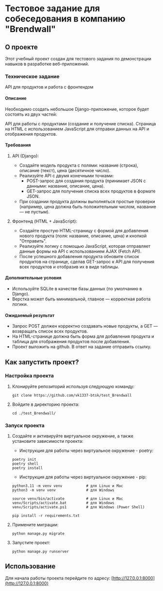 # Тестовое задание для собеседования в компанию "Brendwall"

## О проекте

Этот учебный проект создан для тестового задания по демонстрации навыков в разработке веб-приложений.

### Техническое задание

API для продуктов и работа с фронтендом

#### Описание

Необходимо создать небольшое Django-приложение, которое будет состоять из двух частей:

API для работы с продуктами (создание и получение списка).
Страница на HTML с использованием JavaScript для отправки данных на API и отображения продуктов.

#### Требования

1. API (Django):

   - Создайте модель продукта с полями: название (строка), описание (текст), цена (десятичное число).
   - Реализуйте API с двумя конечными точками:
     - POST-запрос для создания продукта (принимает JSON с данными: название, описание, цена).
     - GET-запрос для получения списка всех продуктов в формате JSON.
   - При создании продукта должны выполняться простые проверки (например, цена должна быть положительным числом, название — не пустым).

2. Фронтенд (HTML + JavaScript):

    - Создайте простую HTML-страницу с формой для добавления нового продукта (поля: название, описание, цена) и кнопкой "Отправить".
    - Реализуйте логику с помощью JavaScript, которая отправляет данные формы на API с использованием AJAX (Fetch API).
    - После успешного добавления продукта обновите список продуктов на странице, сделав GET-запрос к API для получения всех продуктов и отобразив их в виде таблицы.

#### Дополнительные условия

- Используйте SQLite в качестве базы данных (по умолчанию в Django).
- Верстка может быть минимальной, главное — корректная работа логики.

#### Ожидаемый результат

- Запрос POST должен корректно создавать новые продукты, а GET — возвращать список всех продуктов.
- На HTML-странице должна быть форма для добавления продукта и таблица для отображения продуктов после добавления.
- Проект выложить на github. В ответ на задание отправить ссылку.

## Как запустить проект?

### Настройка проекта

1. Клонируйте репозиторий используя следующую команду:

   ```shell
   git clone https://github.com/vk1337-btsk/test_Brendwall
   ```

2. Войдите в директорию проекта:

   ```shell
   cd ./test_Brendwall/
   ```

### Запуск проекта

1. Создайте и активируйте виртуальное окружение, а также установите зависимости проекта:

   - Инструкция для работы через виртуальное окружение - poetry:

   ```shell
   poetry init
   poetry shell
   poetry install
   ```

   - Инструкция для работы через виртуальное окружение - pip:

   ```shell
   python3.11 -m venv venv           # для Linux и Mac
   python3 -m venv venv              # для Windows

   source venv/bin/activate          # для Linux и Mac
   venv/Scripts/activate.bat         # для Windows
   venv/Scripts/activate.ps1         # для Windows (Power Shell)

   pip install -r requirements.txt
   ```

2. Примените миграции:

   ```shell
   python manage.py migrate
   ```

3. Запустите проект:

    ```shell
    python manage.py runserver
    ```

## Использование

Для начала работы проекта перейдите по адресу: [http://127.0.0.1:8000](http://127.0.0.1:8000)
